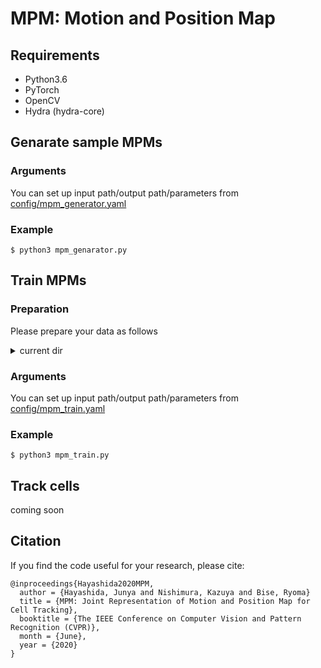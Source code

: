 # MPM: Motion and Position Map 
## Requirements

- Python3.6
- PyTorch
- OpenCV
- Hydra (hydra-core)
## Genarate sample MPMs
### Arguments
You can set up input path/output path/parameters from 
[config/mpm_generator.yaml](https://github.com/JunyaHayashida/MPM/blob/master/config/mpm_generator.yaml)
### Example
```
$ python3 mpm_genarator.py
```

## Train MPMs
### Preparation
Please prepare your data as follows

<details><summary>current dir</summary><div>

```
./data
    ├── train_imgs
    │   ├── sequenceA                      # Arbitrary sequence name
    │   │   ├── 0000.png                   # Frame index with '0' characters padded to the left
    │   │   ├── 0001.png
    │   │   ├── :
    │   │   └── number of frames -1.png
    │   └── sequenceB, C, D, ...           # In case of using 2 or more sequences
    │       ├── 0000.png
    │       ├── 0001.png
    │       ├── :
    │       └── number of frames -1.png
    ├── train_mpms
    │   ├── sequenceA                      # Sequence name on train_imgs/*
    │   │   ├── n                          # Arbitrary frame-interval of MPM with '0' characters padded to the left
    │   │   │   ├── 0000.npy               # n/0000.npy is MPM between "frame 0" and "frame 0 + n"
    │   │   │   ├── 0001.npy
    │   │   │   ├── :
    │   │   │   └── number of frames -1 -n.npy
    │   │   └── m                          # In case of using 2 or more frame-intervals of MPM
    │   │       ├── 0000.npy               # m/0000.npy is MPM between "frame 0" and "frame 0 + m"
    │   │       ├── 0001.npy
    │   │       ├── :
    │   │       └── number of frames -1 -m.npy
    │   └── sequenceB, C, D, ...
    │               (Same structure of train_mpms/sequenceA/*)
    ├── eval_imgs
    │       (Same structure of train_imgs. Without eval_img, part of train_img is used for evaluation)
    └── eval_mpms
            (Same structure of train_mpms)
```
</div></details>

### Arguments
You can set up input path/output path/parameters from 
[config/mpm_train.yaml](https://github.com/JunyaHayashida/MPM/blob/master/config/mpm_train.yaml)

### Example   
```
$ python3 mpm_train.py
```
## Track cells
coming soon

## Citation
If you find the code useful for your research, please cite:
```
@inproceedings{Hayashida2020MPM,
  author = {Hayashida, Junya and Nishimura, Kazuya and Bise, Ryoma}
  title = {MPM: Joint Representation of Motion and Position Map for Cell Tracking},
  booktitle = {The IEEE Conference on Computer Vision and Pattern Recognition (CVPR)},
  month = {June},
  year = {2020}
}
```
